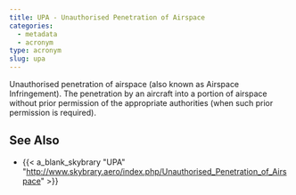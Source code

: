 ```yaml
---
title: UPA - Unauthorised Penetration of Airspace
categories:
  - metadata
  - acronym
type: acronym
slug: upa
---
```


Unauthorised penetration of airspace (also known as Airspace Infringement).
The penetration by an aircraft into a portion of airspace without prior
permission of the appropriate authorities
(when such prior permission is required).

## See Also

* {{< a_blank_skybrary "UPA" "http://www.skybrary.aero/index.php/Unauthorised_Penetration_of_Airspace" >}}
